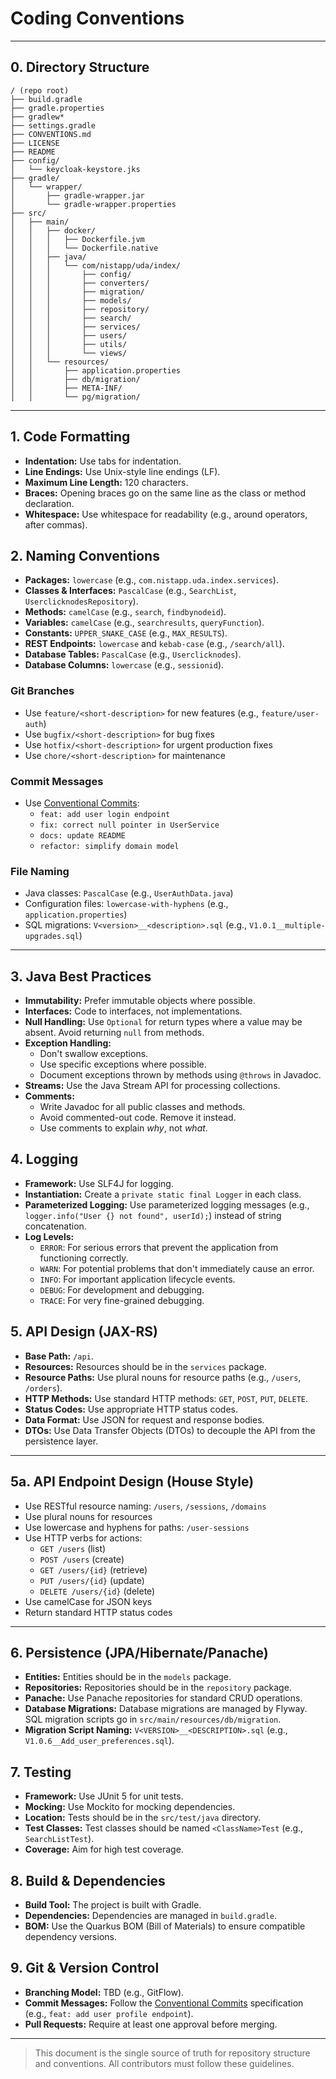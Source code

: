 # Coding Conventions

---

## 0. Directory Structure

```
/ (repo root)
├── build.gradle
├── gradle.properties
├── gradlew*
├── settings.gradle
├── CONVENTIONS.md
├── LICENSE
├── README
├── config/
│   └── keycloak-keystore.jks
├── gradle/
│   └── wrapper/
│       ├── gradle-wrapper.jar
│       └── gradle-wrapper.properties
├── src/
│   ├── main/
│   │   ├── docker/
│   │   │   ├── Dockerfile.jvm
│   │   │   └── Dockerfile.native
│   │   ├── java/
│   │   │   └── com/nistapp/uda/index/
│   │   │       ├── config/
│   │   │       ├── converters/
│   │   │       ├── migration/
│   │   │       ├── models/
│   │   │       ├── repository/
│   │   │       ├── search/
│   │   │       ├── services/
│   │   │       ├── users/
│   │   │       ├── utils/
│   │   │       └── views/
│   │   └── resources/
│   │       ├── application.properties
│   │       ├── db/migration/
│   │       ├── META-INF/
│   │       └── pg/migration/
```

---

## 1. Code Formatting

- **Indentation:** Use tabs for indentation.
- **Line Endings:** Use Unix-style line endings (LF).
- **Maximum Line Length:** 120 characters.
- **Braces:** Opening braces go on the same line as the class or method declaration.
- **Whitespace:** Use whitespace for readability (e.g., around operators, after commas).

## 2. Naming Conventions

- **Packages:** `lowercase` (e.g., `com.nistapp.uda.index.services`).
- **Classes & Interfaces:** `PascalCase` (e.g., `SearchList`, `UserclicknodesRepository`).
- **Methods:** `camelCase` (e.g., `search`, `findbynodeid`).
- **Variables:** `camelCase` (e.g., `searchresults`, `queryFunction`).
- **Constants:** `UPPER_SNAKE_CASE` (e.g., `MAX_RESULTS`).
- **REST Endpoints:** `lowercase` and `kebab-case` (e.g., `/search/all`).
- **Database Tables:** `PascalCase` (e.g., `Userclicknodes`).
- **Database Columns:** `lowercase` (e.g., `sessionid`).

### Git Branches
- Use `feature/<short-description>` for new features (e.g., `feature/user-auth`)
- Use `bugfix/<short-description>` for bug fixes
- Use `hotfix/<short-description>` for urgent production fixes
- Use `chore/<short-description>` for maintenance

### Commit Messages
- Use [Conventional Commits](https://www.conventionalcommits.org/en/v1.0.0/):
  - `feat: add user login endpoint`
  - `fix: correct null pointer in UserService`
  - `docs: update README`
  - `refactor: simplify domain model`

### File Naming
- Java classes: `PascalCase` (e.g., `UserAuthData.java`)
- Configuration files: `lowercase-with-hyphens` (e.g., `application.properties`)
- SQL migrations: `V<version>__<description>.sql` (e.g., `V1.0.1__multiple-upgrades.sql`)

---

## 3. Java Best Practices

- **Immutability:** Prefer immutable objects where possible.
- **Interfaces:** Code to interfaces, not implementations.
- **Null Handling:** Use `Optional` for return types where a value may be absent. Avoid returning `null` from methods.
- **Exception Handling:**
    - Don't swallow exceptions.
    - Use specific exceptions where possible.
    - Document exceptions thrown by methods using `@throws` in Javadoc.
- **Streams:** Use the Java Stream API for processing collections.
- **Comments:**
    - Write Javadoc for all public classes and methods.
    - Avoid commented-out code. Remove it instead.
    - Use comments to explain *why*, not *what*.

## 4. Logging

- **Framework:** Use SLF4J for logging.
- **Instantiation:** Create a `private static final Logger` in each class.
- **Parameterized Logging:** Use parameterized logging messages (e.g., `logger.info("User {} not found", userId);`) instead of string concatenation.
- **Log Levels:**
    - `ERROR`: For serious errors that prevent the application from functioning correctly.
    - `WARN`: For potential problems that don't immediately cause an error.
    - `INFO`: For important application lifecycle events.
    - `DEBUG`: For development and debugging.
    - `TRACE`: For very fine-grained debugging.

## 5. API Design (JAX-RS)

- **Base Path:** `/api`.
- **Resources:** Resources should be in the `services` package.
- **Resource Paths:** Use plural nouns for resource paths (e.g., `/users`, `/orders`).
- **HTTP Methods:** Use standard HTTP methods: `GET`, `POST`, `PUT`, `DELETE`.
- **Status Codes:** Use appropriate HTTP status codes.
- **Data Format:** Use JSON for request and response bodies.
- **DTOs:** Use Data Transfer Objects (DTOs) to decouple the API from the persistence layer.

---

## 5a. API Endpoint Design (House Style)

- Use RESTful resource naming: `/users`, `/sessions`, `/domains`
- Use plural nouns for resources
- Use lowercase and hyphens for paths: `/user-sessions`
- Use HTTP verbs for actions:
  - `GET /users` (list)
  - `POST /users` (create)
  - `GET /users/{id}` (retrieve)
  - `PUT /users/{id}` (update)
  - `DELETE /users/{id}` (delete)
- Use camelCase for JSON keys
- Return standard HTTP status codes

---

## 6. Persistence (JPA/Hibernate/Panache)

- **Entities:** Entities should be in the `models` package.
- **Repositories:** Repositories should be in the `repository` package.
- **Panache:** Use Panache repositories for standard CRUD operations.
- **Database Migrations:** Database migrations are managed by Flyway. SQL migration scripts go in `src/main/resources/db/migration`.
- **Migration Script Naming:** `V<VERSION>__<DESCRIPTION>.sql` (e.g., `V1.0.6__Add_user_preferences.sql`).

## 7. Testing

- **Framework:** Use JUnit 5 for unit tests.
- **Mocking:** Use Mockito for mocking dependencies.
- **Location:** Tests should be in the `src/test/java` directory.
- **Test Classes:** Test classes should be named `<ClassName>Test` (e.g., `SearchListTest`).
- **Coverage:** Aim for high test coverage.

## 8. Build & Dependencies

- **Build Tool:** The project is built with Gradle.
- **Dependencies:** Dependencies are managed in `build.gradle`.
- **BOM:** Use the Quarkus BOM (Bill of Materials) to ensure compatible dependency versions.

## 9. Git & Version Control

- **Branching Model:** TBD (e.g., GitFlow).
- **Commit Messages:** Follow the [Conventional Commits](https.conventionalcommits.org/) specification (e.g., `feat: add user profile endpoint`).
- **Pull Requests:** Require at least one approval before merging.

---

> This document is the single source of truth for repository structure and conventions. All contributors must follow these guidelines.
